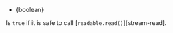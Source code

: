 <!-- YAML
added: v11.4.0
-->

* {boolean}

Is `true` if it is safe to call [`readable.read()`][stream-read].

